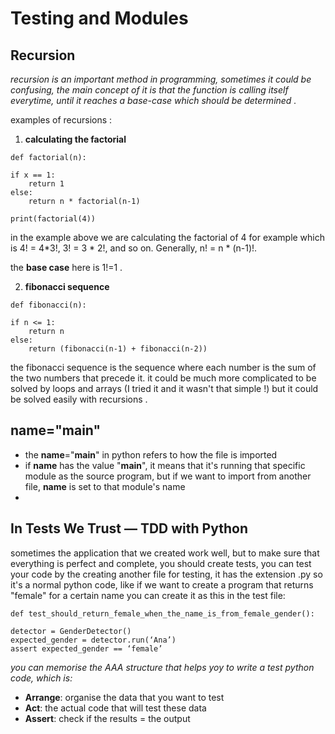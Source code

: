 # Testing and Modules
## Recursion
 *recursion is an important method in programming, sometimes it could be confusing, the main concept of it is that the function is calling itself everytime, until it reaches a base-case which should be determined .*

 examples of recursions :

 1. **calculating the factorial**

 `def factorial(n):`

    if x == 1:
        return 1
    else: 
        return n * factorial(n-1)

`print(factorial(4))`

in the example above we are calculating the factorial of 4 for example which is 4! = 4*3!, 3! = 3 * 2!, and so on. Generally, n! = n * (n-1)!.

the **base case** here is 1!=1 .

2. **fibonacci sequence**

`def fibonacci(n):`
	
	if n <= 1:
		return n
	else:
		return (fibonacci(n-1) + fibonacci(n-2))

the fibonacci sequence is the sequence where each number is the sum of the two numbers that precede it. it could be much more complicated to be solved by loops and arrays (I tried it and it wasn't that simple !) but it could be solved easily with recursions .

## __name__="__main__"

- the __name__="__main__" in python refers to how the file is imported
- if __name__ has the value "__main__", it means that it's running that specific module as the source program, but if we want to import from another file, __name__ is set to that module's name
- 

## In Tests We Trust — TDD with Python

sometimes the application that we created work well, but to make sure that everything is perfect and complete, you should create tests, you can test your code by the creating another file for testing, it has the extension .py so it's a normal python code, like if we want to create a program that returns "female" for a certain name you can create it as this in the test file: 

`def test_should_return_female_when_the_name_is_from_female_gender():`

    detector = GenderDetector()
    expected_gender = detector.run(‘Ana’)
    assert expected_gender == ‘female’

*you can memorise the AAA structure that helps yoy to write a test python code, which is:*

- **Arrange**: organise the data that you want to test 
- **Act**: the actual code that will test these data
- **Assert**: check if the results = the output



